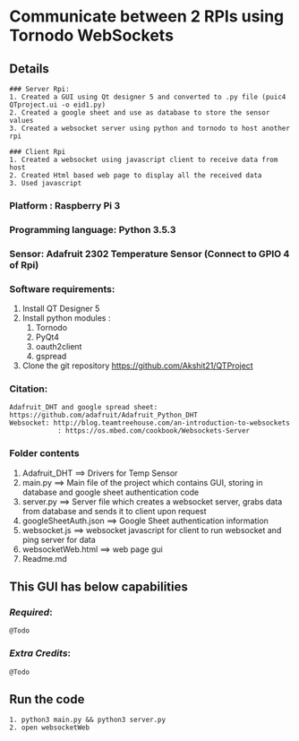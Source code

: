 # **Communicate between 2 RPIs using Tornodo WebSockets**



## Details
```
### Server Rpi:
1. Created a GUI using Qt designer 5 and converted to .py file (puic4 QTproject.ui -o eid1.py)
2. Created a google sheet and use as database to store the sensor values
3. Created a websocket server using python and tornodo to host another rpi

### Client Rpi
1. Created a websocket using javascript client to receive data from host
2. Created Html based web page to display all the received data
3. Used javascript
```

### Platform : Raspberry Pi 3
### Programming language: Python 3.5.3
### Sensor:  Adafruit 2302 Temperature Sensor (Connect to GPIO 4 of Rpi)
### Software requirements:
1. Install QT Designer 5
2. Install python modules :
	1. Tornodo
	2. PyQt4
	3. oauth2client
	4. gspread
3. Clone the git repository https://github.com/Akshit21/QTProject

### Citation: 
```
Adafruit_DHT and google spread sheet: https://github.com/adafruit/Adafruit_Python_DHT
Websocket: http://blog.teamtreehouse.com/an-introduction-to-websockets
			: https://os.mbed.com/cookbook/Websockets-Server 
```

### Folder contents
1. Adafruit_DHT ==> Drivers for Temp Sensor
2. main.py ==> Main file of the project which contains GUI, storing in database and google sheet authentication code
3. server.py ==> Server file which creates a websocket server, grabs data from database and sends it to client upon request
4. googleSheetAuth.json ==> Google Sheet authentication information
5. websocket.js ==> websocket javascript for client to run websocket and ping server for data
6. websocketWeb.html ==> web page gui
7. Readme.md

## This GUI has below capabilities
  ### *Required*:
	@Todo
  
  ### *Extra Credits*:
	@Todo
	
## Run the code 
```
1. python3 main.py && python3 server.py
2. open websocketWeb
```

